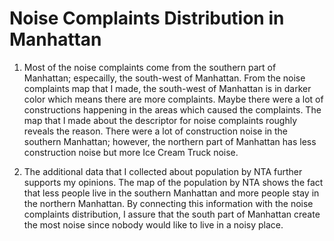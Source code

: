 # Noise Complaints Distribution in Manhattan
1. Most of the noise complaints come from the southern part of Manhattan; especailly, the south-west of Manhattan. From the noise complaints map that I made, the south-west of Manhattan is in darker color which means there are more complaints. Maybe there were a lot of constructions happening in the areas which caused the complaints. The map that I made about the descriptor for noise complaints roughly reveals the reason. There were a lot of construction noise in the southern Manhattan; however, the northern part of Manhattan has less construction noise but more Ice Cream Truck noise. 

2. The additional data that I collected about population by NTA further supports my opinions. The map of the population by NTA shows the fact that less people live in the southern Manhattan and more people stay in the northern Manhattan. By connecting this information with the noise complaints distribution, I assure that the south part of Manhattan create the most noise since nobody would like to live in a noisy place.
